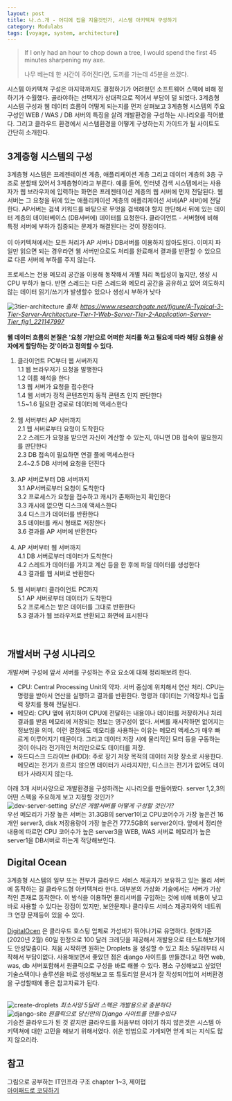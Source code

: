 ```yaml
---
layout: post
title: 나.스.개 - 어디에 집을 지을것인가, 시스템 아키텍쳐 구성하기
category: Modulabs
tags: [voyage, system, architecture]
---
```


> If I only had an hour to chop down a tree, I would spend the first 45 minutes sharpening my axe.
>
> 나무 베는데 한 시간이 주어진다면, 도끼를 가는데 45분을 쓰겠다.

시스템 아키텍쳐 구성은 마지막까지도 결정하기가 어려웠던 소프트웨어 스택에 비해 정하기가 수월했다. 골라야하는 선택지가 상대적으로 적어서 부담이 덜 되었다. 3계층형 시스템 구성과 웹 데이터 흐름이 어떻게 되는지를 먼저 살펴보고 3계층형 시스템의 주요구성인 WEB / WAS / DB 서버의 특징을 살려 개발환경을 구성하는 시나리오를 적어봤다. 그리고 클라우드 환경에서 시스템환경을 어떻게 구성하는지 가이드가 될 사이트도 간단히 소개한다.

## 3계층형 시스템의 구성

3계층형 시스템은 프레젠테이션 계층, 애플리케이션 계층 그리고 데이터 계층의 3층 구조로 분할돼 있어서 3계층형이라고 부른다. 예를 들어, 인터넷 검색 시스템에서는 사용자가 웹 브라우저에 입력하는 화면은 프레젠테이션 계층의 웹 서버에 먼저 전달된다. 웹 서버는 그 요청을 뒤에 있는 애플리케이션 계층의 애플리케이션 서버(AP 서버)에 전달한다. AP서버는 검색 키워드를 바탕으로 무엇을 검색해야 할지 판단해서 뒤에 있는 데이터 계층의 데이터베이스 (DB서버에) 데이터를 요청한다. 
 클라이언트 - 서버형에 비해 특정 서버에 부하가 집중되는 문제가 해결된다는 것이 장점이다. <br><br>이 아키텍쳐에서는 모든 처리가 AP 서버나 DB서버를 이용하지 않아도된다. 이미지 파일만 읽으면 되는 경우라면 웹 서버만으로도 처리를 완료해서 결과를 반환할 수 있으므로 다른 서버에 부하를 주지 않는다.

프로세스는 전용 메모리 공간을 이용해 동작해서 개별 처리 독립성이 높지만, 생성 시 CPU 부하가 높다.
반면 스레드는 다른 스레드와 메모리 공간을 공유하고 있어 의도하지 않는 데이터 읽기/쓰기가 발생할수 있으나 생성시 부하가 낮다 <br>

![3tier-architecture](../images/3tier.png)
*출처: https://www.researchgate.net/figure/A-Typical-3-Tier-Server-Architecture-Tier-1-Web-Server-Tier-2-Application-Server-Tier_fig1_221147997*
<br><br>
**웹 데이터 흐름의 본질은 '요청 기반으로 어떠한 처리를 하고 필요에 따라 해당 요청을 삼자에게 할당하는 것'이라고 정의할 수 있다.**

1. 클라이언트 PC부터 웹 서버까지<br>
   1.1 웹 브라우저가 요청을 발행한다<br>
   1.2 이름 해석을 한다<br>
   1.3 웹 서버가 요청을 접수한다<br>
   1.4 웹 서버가 정적 콘텐츠인지 동적 콘텐츠 인지 판단한다<br>
   1.5~1.6 필요한 경로로 데이터에 액세스한다<br><br>
2. 웹 서버부터 AP 서버까지<br>
   2.1 웹 서버로부터 요청이 도착한다<br>
   2.2 스레드가 요청을 받으면 자신이 계산할 수 있는지, 아니면 DB 접속이 필요한지를 판단한다<br>
   2.3 DB 접속이 필요하면 연결 풀에 액세스한다<br>
   2.4~2.5 DB 서버에 요청을 던진다<br><br>
3. AP 서버로부터 DB 서버까지<br>
   3.1 AP서버로부터 요청이 도착한다<br>
   3.2 프로세스가 요청을 접수하고 캐시가 존재하는지 확인한다<br>
   3.3 캐시에 없으면 디스크에 액세스한다<br>
   3.4 디스크가 데이터를 반환한다<br>
   3.5 데이터를 캐시 형태로 저장한다<br>
   3.6 결과를 AP 서버에 반환한다<br><br>
4. AP 서버부터 웹 서버까지<br>
   4.1 DB 서버로부터 데이터가 도착한다<br>
   4.2 스레드가 데이터를 가지고 계산 등을 한 후에 파일 데이터를 생성한다<br>
   4.3 결과를 웹 서버로 반환한다<br><br>
5. 웹 서버부터 클라이언트 PC까지<br>
   5.1 AP 서버로부터 데이터가 도착한다<br>
   5.2 프로세스는 받은 데이터를 그대로 반환한다<br>
   5.3 결과가 웹 브라우저로 반환되고 화면에 표시된다<br>
<br><br>
## 개발서버 구성 시나리오

개발서버 구성에 앞서 서버를 구성하는 주요 요소에 대해 정리해보려 한다.

  - CPU: Central Processing Unit의 약자. 서버 중심에 위치해서 연산 처리. CPU는 명령을 받아서 연산을 실행하고 결과를 반환한다. 명령과 데이터는 기억장치나 입출력 장치를 통해 전달된다. <br>
  - 메모리: CPU 옆에 위치하며 CPU에 전달하는 내용이나 데이터를 저장하거나 처리 결과를 받음 
    메모리에 저장되는 정보는 영구성이 없다. 서버를 재시작하면 없어지는 정보임을 의미. 이런 결점에도 메모리를 사용하는 이유는 메모리 액세스가 매우 빠르게 이루어지기 때문이다. 그리고 데이터 저장 시에 물리적인 모터 등을 구동하는 것이 아니라 전기적인 처리만으로도 데이터를 저장. <br>
  - 하드디스크 드라이브 (HDD): 주로 장기 저장 목적의 데이터 저장 장소로 사용한다. 메모리는 전기가 흐르지 않으면 데이터가 사라지지만, 디스크는 전기가 없어도 데이터가 사라지지 않는다. <br>

아래 3개 서버사양으로 개발환경을 구성하려는 시나리오를 만들어봤다. server 1,2,3의 어떤 스펙을 주요하게 보고 지정할 것인가? <br>
![dev-server-setting](../images/server_secniro.png)
*당신은 개발서버를 어떻게 구성할 것인가?*
<br>
우선 메모리가 가장 높은 서버는 31.3GB의 server1이고 CPU코어수가 가장 높은건 16개인 server3, disk 저장용량이 가장 높은건 777.5GB의 server2이다. 앞에서 정리한 내용에 따르면 CPU 코어수가 높은 server3을 WEB, WAS 서버로 메모리가 높은 server1을 DB서버로 하는게 적당해보인다.

## Digital Ocean
3계층형 시스템의 일부 또는 전부가 클라우드 서비스 제공자가 보유하고 있는 물리 서버에 동작하는 걸 클라우드형 아키텍쳐라 한다. 대부분의 가상화 기술에서는 서버가 가상적인 존재로 동작한다. 이 방식을 이용하면 물리서버를 구입하는 것에 비해 비용이 낮고 바로 사용할 수 있다는 장점이 있지만, 보안문제나 클라우드 서비스 제공자와의 네트워크 연장 문제등이 있을 수 있다. 
<br><br>[DigitalOcen](https://www.digitalocean.com/) 은 클라우드 호스팅 업체로 가성비가 뛰어나기로 유명하다. 현재기준 (2020년 2월) 60일 한정으로 100 달러 크레딧을 제공해서 개발용으로 테스트해보기에도 안성맞춤이다. 처음 시작하면 원하는 Droplets 을 생성할 수 있고 최소 5달러부터 시작해서 부담이없다. 사용해보면서 좋았던 점은 django 사이트를 만들겠다고 하면 web, was, db 서버포함해서 원클릭으로 구성을 바로 해볼 수 있다. 평소 구성해보고 싶었던 기술스택이나 솔루션을 바로 생성해보고 또 튜토리얼 문서가 잘 작성되어있어 서버환경을 구성할때에 좋은 참고자료가 된다.<br><br> 

![create-droplets](../images/create_droplets.png)
*최소사양 5달러 스펙은 개발용으로 충분하다*
<br>
![django-site](../images/django_site.png)
*원클릭으로 당신만의 Django 사이트를 만들수있다*
<br>
기승전 클라우드가 된 것 같지만 클라우드를 처음부터 이야기 하지 않은것은 시스템 아키텍쳐에 대한 고민을 해보기 위해서였다.
쉬운 방법으로 가게되면 얻게 되는 지식도 많지 않으리라.



## 참고

그림으로 공부하는 IT인프라 구조 chapter 1~3, 제이펍<br>
[아이패드로 코딩하기](https://boxnwhis.kr/2020/01/11/coding_with_ipad.html)<br> 







